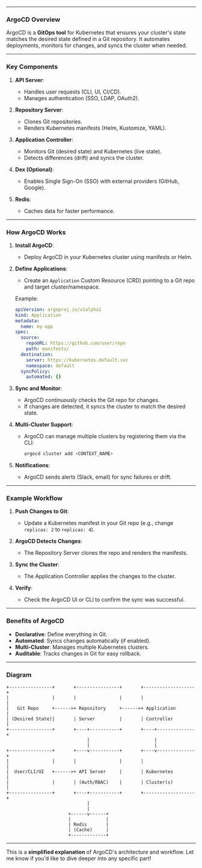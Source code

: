 

---

### **ArgoCD Overview**
ArgoCD is a **GitOps tool** for Kubernetes that ensures your cluster's state matches the desired state defined in a Git repository. It automates deployments, monitors for changes, and syncs the cluster when needed.

---

### **Key Components**

1. **API Server**:
   - Handles user requests (CLI, UI, CI/CD).
   - Manages authentication (SSO, LDAP, OAuth2).

2. **Repository Server**:
   - Clones Git repositories.
   - Renders Kubernetes manifests (Helm, Kustomize, YAML).

3. **Application Controller**:
   - Monitors Git (desired state) and Kubernetes (live state).
   - Detects differences (drift) and syncs the cluster.

4. **Dex (Optional)**:
   - Enables Single Sign-On (SSO) with external providers (GitHub, Google).

5. **Redis**:
   - Caches data for faster performance.

---

### **How ArgoCD Works**

1. **Install ArgoCD**:
   - Deploy ArgoCD in your Kubernetes cluster using manifests or Helm.

2. **Define Applications**:
   - Create an `Application` Custom Resource (CRD) pointing to a Git repo and target cluster/namespace.

   Example:
   ```yaml
   apiVersion: argoproj.io/v1alpha1
   kind: Application
   metadata:
     name: my-app
   spec:
     source:
       repoURL: https://github.com/user/repo
       path: manifests/
     destination:
       server: https://kubernetes.default.svc
       namespace: default
     syncPolicy:
       automated: {}
   ```

3. **Sync and Monitor**:
   - ArgoCD continuously checks the Git repo for changes.
   - If changes are detected, it syncs the cluster to match the desired state.

4. **Multi-Cluster Support**:
   - ArgoCD can manage multiple clusters by registering them via the CLI:
     ```bash
     argocd cluster add <CONTEXT_NAME>
     ```

5. **Notifications**:
   - ArgoCD sends alerts (Slack, email) for sync failures or drift.

---

### **Example Workflow**

1. **Push Changes to Git**:
   - Update a Kubernetes manifest in your Git repo (e.g., change `replicas: 2` to `replicas: 4`).

2. **ArgoCD Detects Changes**:
   - The Repository Server clones the repo and renders the manifests.

3. **Sync the Cluster**:
   - The Application Controller applies the changes to the cluster.

4. **Verify**:
   - Check the ArgoCD UI or CLI to confirm the sync was successful.

---

### **Benefits of ArgoCD**
- **Declarative**: Define everything in Git.
- **Automated**: Syncs changes automatically (if enabled).
- **Multi-Cluster**: Manages multiple Kubernetes clusters.
- **Auditable**: Tracks changes in Git for easy rollback.

---

### **Diagram**

```plaintext
+----------------+       +----------------+       +-------------------+
|                |       |                |       |                   |
|   Git Repo     +------>+ Repository     +------>+ Application       |
| (Desired State)|       | Server         |       | Controller        |
+----------------+       +----+-----------+       +----+--------------+
                              |                        |
                              |                        |
+----------------+       +----v-----------+       +----v--------------+
|                |       |                |       |                   |
|  User/CLI/UI   +------>+ API Server     |       | Kubernetes        |
|                |       | (Auth/RBAC)    |       | Cluster(s)        |
+----------------+       +----+-----------+       +-------------------+
                              |
                              |
                       +------v------+
                       |             |
                       | Redis       |
                       | (Cache)     |
                       +-------------+
```

---

This is a **simplified explanation** of ArgoCD's architecture and workflow. Let me know if you'd like to dive deeper into any specific part!
